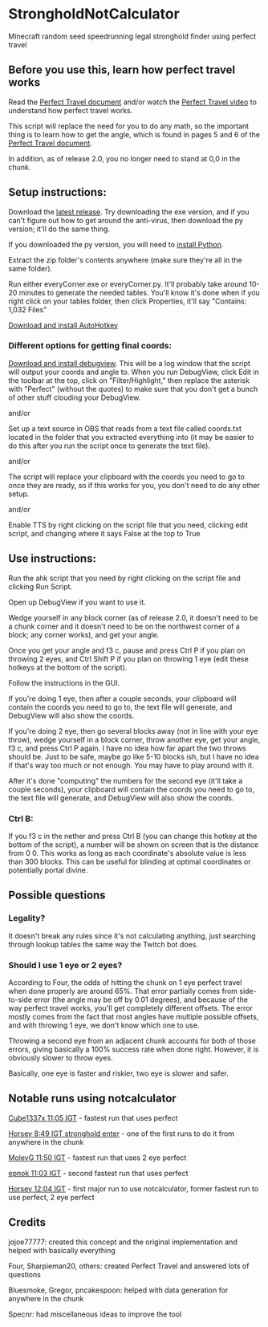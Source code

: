 # StrongholdNotCalculator
Minecraft random seed speedrunning legal stronghold finder using perfect travel

## Before you use this, learn how perfect travel works
Read the [Perfect Travel document] and/or watch the [Perfect Travel video] to understand how perfect travel works.

This script will replace the need for you to do any math, so the important thing is to learn how to get the angle, which is found in pages 5 and 6 of the [Perfect Travel document].

In addition, as of release 2.0, you no longer need to stand at 0,0 in the chunk.


## Setup instructions:
Download the [latest release]. Try downloading the exe version, and if you can't figure out how to get around the anti-virus, then download the py version; it'll do the same thing.

If you downloaded the py version, you will need to [install Python].

Extract the zip folder's contents anywhere (make sure they're all in the same folder).

Run either everyCorner.exe or everyCorner.py. It'll probably take around 10-20 minutes to generate the needed tables. You'll know it's done when if you right click on your tables folder, then click Properties, it'll say "Contains: 1,032 Files"

[Download and install AutoHotkey]

### Different options for getting final coords:
[Download and install debugview]. This will be a log window that the script will output your coords and angle to. When you run DebugView, click Edit in the toolbar at the top, click on "Filter/Highlight," then replace the asterisk with "Perfect" (without the quotes) to make sure that you don't get a bunch of other stuff clouding your DebugView.

and/or

Set up a text source in OBS that reads from a text file called coords.txt located in the folder that you extracted everything into (it may be easier to do this after you run the script once to generate the text file).

and/or

The script will replace your clipboard with the coords you need to go to once they are ready, so if this works for you, you don't need to do any other setup.

and/or

Enable TTS by right clicking on the script file that you need, clicking edit script, and changing where it says False at the top to True

## Use instructions:
Run the ahk script that you need by right clicking on the script file and clicking Run Script.

Open up DebugView if you want to use it.

Wedge yourself in any block corner (as of release 2.0, it doesn't need to be a chunk corner and it doesn't need to be on the northwest corner of a block; any corner works), and get your angle.

Once you get your angle and f3 c, pause and press Ctrl P if you plan on throwing 2 eyes, and Ctrl Shift P if you plan on throwing 1 eye (edit these hotkeys at the bottom of the script).

Follow the instructions in the GUI.

If you're doing 1 eye, then after a couple seconds, your clipboard will contain the coords you need to go to, the text file will generate, and DebugView will also show the coords.

If you're doing 2 eye, then go several blocks away (not in line with your eye throw), wedge yourself in a block corner, throw another eye, get your angle, f3 c, and press Ctrl P again. I have no idea how far apart the two throws should be. Just to be safe, maybe go like 5-10 blocks ish, but I have no idea if that's way too much or not enough. You may have to play around with it.

After it's done "computing" the numbers for the second eye (it'll take a couple seconds), your clipboard will contain the coords you need to go to, the text file will generate, and DebugView will also show the coords.

### Ctrl B:
If you f3 c in the nether and press Ctrl B (you can change this hotkey at the bottom of the script), a number will be shown on screen that is the distance from 0 0. This works as long as each coordinate's absolute value is less than 300 blocks. This can be useful for blinding at optimal coordinates or potentially portal divine.


## Possible questions
### Legality?
It doesn't break any rules since it's not calculating anything, just searching through lookup tables the same way the Twitch bot does.
### Should I use 1 eye or 2 eyes?
According to Four, the odds of hitting the chunk on 1 eye perfect travel when done properly are around 65%. That error partially comes from side-to-side error (the angle may be off by 0.01 degrees), and because of the way perfect travel works, you'll get completely different offsets. The error mostly comes from the fact that most angles have multiple possible offsets, and with throwing 1 eye, we don't know which one to use.

Throwing a second eye from an adjacent chunk accounts for both of those errors, giving basically a 100% success rate when done right. However, it is obviously slower to throw eyes.

Basically, one eye is faster and riskier, two eye is slower and safer.

## Notable runs using notcalculator
[Cube1337x 11:05 IGT] - fastest run that uses perfect

[Horsey 8:49 IGT stronghold enter] - one of the first runs to do it from anywhere in the chunk

[MoleyG 11:50 IGT] - fastest run that uses 2 eye perfect

[epnok 11:03 IGT] - second fastest run that uses perfect

[Horsey 12:04 IGT] - first major run to use notcalculator, former fastest run to use perfect, 2 eye perfect


## Credits
jojoe77777: created this concept and the original implementation and helped with basically everything

Four, Sharpieman20, others: created Perfect Travel and answered lots of questions

Bluesmoke, Gregor, pncakespoon: helped with data generation for anywhere in the chunk

Specnr: had miscellaneous ideas to improve the tool

   [latest release]: <https://github.com/pjagada/strongholdnotcalculator/releases/latest>
   [Download and install AutoHotkey]: <https://www.autohotkey.com/>
   [Download and install debugview]: <https://docs.microsoft.com/en-us/sysinternals/downloads/debugview>
   [Perfect Travel document]: <https://docs.google.com/document/d/1JTMOIiS-Hl6_giEB0IQ5ki7UV-gvUXnNmoxhYoSgEAA/edit>
   [Perfect Travel video]: <https://youtu.be/YpV7I9X-Jso>
   [install Python]: <https://www.python.org/ftp/python/3.10.0/python-3.10.0-amd64.exe>
   [Horsey 8:49 IGT stronghold enter]: <https://youtu.be/JMHJDbBPhps>
   [Cube1337x 11:05 IGT]: <https://youtu.be/ZT0JU-i_Gmo>
   [epnok 11:03 IGT]: <https://youtu.be/Xn-YKCd3VqM>
   [MoleyG 11:50 IGT]: <https://youtu.be/EGInzoA0gtA>
   [Horsey 12:04 IGT]: <https://youtu.be/KSEEg617WRA>
